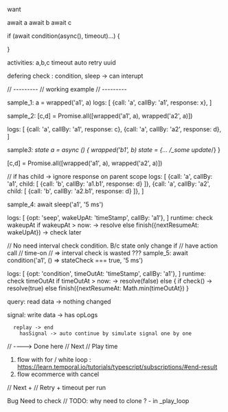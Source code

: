 want

await a
await b
await c

if (await condition(async(), timeout)...) {

}

activities: a,b,c
timeout
auto retry
uuid

defering check : condition, sleep
-> can interupt

// ---------
// working example
// ---------

sample_1:
a = wrapped('a1', a)
logs: [
{call: 'a', callBy: 'a1', response: x},
]

sample_2:
[c,d] = Promise.all([wrapped('a1', a), wrapped('a2', a)])

logs: [
{call: 'a', callBy: 'a1', response: c},
{call: 'a', callBy: 'a2', response: d},
]

sample*3:
state
a = async () {
wrapped('b1', b)
state = {... /\_some update*/}
}

[c,d] = Promise.all([wrapped('a1', a), wrapped('a2', a)])

// if has child -> ignore response on parent scope
logs: [
{call: 'a', callBy: 'a1', child: [
{call: 'b', callBy: 'a1.b1', response: d}
]},
{call: 'a', callBy: 'a2', child: [
{call: 'b', callBy: 'a2.b1', response: d}
]},
]

sample_4:
await sleep('a1', '5 ms')

logs: [
{opt: 'seep', wakeUpAt: 'timeStamp', callBy: 'a1'},
]
runtime:
check wakeupAt
if wakeupAt > now: -> resolve
else finish({nextResumeAt: wakeUpAt}) -> check later

// No need interval check condition. B/c state only change if
// have action call
// time-on
// => interval check is wasted ???
sample_5:
await condition('a1', () => stateCheck === true, '5 ms')

logs: [
{opt: 'condition', timeOutAt: 'timeStamp', callBy: 'a1'},
]
runtime:
check timeOutAt
if timeOutAt > now: -> resolve(false)
else {
if check()
-> resolve(true)
else
finish({nextResumeAt: Math.min(timeOutAt})
}

query:
read data -> nothing changed

signal:
write data -> has opLogs

      replay -> end
        hasSignal -> auto continue by simulate signal one by one

// ----> Done here
// Next
// Play time

1. flow with for / white loop : https://learn.temporal.io/tutorials/typescript/subscriptions/#end-result
2. flow ecommerce with cancel

// Next +
// Retry + timeout per run

Bug Need to check
// TODO: why need to clone ?  - in _play_loop